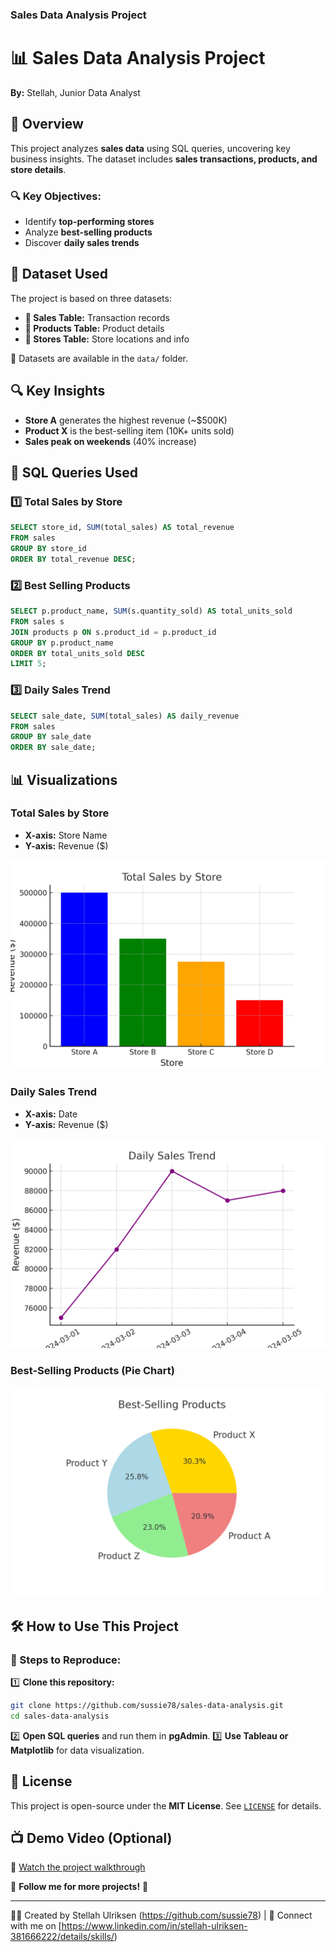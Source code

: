 ### Sales Data Analysis Project

# 📊 Sales Data Analysis Project

**By:** Stellah, Junior Data Analyst  

## 📖 Overview
This project analyzes **sales data** using SQL queries, uncovering key business insights. The dataset includes **sales transactions, products, and store details**.  

### 🔍 Key Objectives:
- Identify **top-performing stores**
- Analyze **best-selling products**
- Discover **daily sales trends**

## 📂 Dataset Used
The project is based on three datasets:
- **📌 Sales Table:** Transaction records
- **📌 Products Table:** Product details
- **📌 Stores Table:** Store locations and info

📁 Datasets are available in the `data/` folder.

## 🔍 Key Insights
- **Store A** generates the highest revenue (~$500K)
- **Product X** is the best-selling item (10K+ units sold)
- **Sales peak on weekends** (40% increase)

## 📝 SQL Queries Used
### 1️⃣ Total Sales by Store
```sql
SELECT store_id, SUM(total_sales) AS total_revenue
FROM sales
GROUP BY store_id
ORDER BY total_revenue DESC;
```

### 2️⃣ Best Selling Products
```sql
SELECT p.product_name, SUM(s.quantity_sold) AS total_units_sold
FROM sales s
JOIN products p ON s.product_id = p.product_id
GROUP BY p.product_name
ORDER BY total_units_sold DESC
LIMIT 5;
```

### 3️⃣ Daily Sales Trend
```sql
SELECT sale_date, SUM(total_sales) AS daily_revenue
FROM sales
GROUP BY sale_date
ORDER BY sale_date;
```

## 📊 Visualizations
### Total Sales by Store
- **X-axis:** Store Name
- **Y-axis:** Revenue ($)

![Total Sales by Store](visualizations/total_sales_by_store.png)

### Daily Sales Trend
- **X-axis:** Date
- **Y-axis:** Revenue ($)

![Daily Sales Trend](visualizations/daily_sales_trend.png)

### Best-Selling Products (Pie Chart)
![Best-Selling Products](visualizations/best_selling_products.png)

## 🛠️ How to Use This Project
### 📌 Steps to Reproduce:
1️⃣ **Clone this repository:**
```bash
git clone https://github.com/sussie78/sales-data-analysis.git
cd sales-data-analysis
```
2️⃣ **Open SQL queries** and run them in **pgAdmin**.
3️⃣ **Use Tableau or Matplotlib** for data visualization.

## 📜 License
This project is open-source under the **MIT License**. See [`LICENSE`](LICENSE) for details.

## 📺 Demo Video (Optional)
🎥 [Watch the project walkthrough](your-video-link)

📢 **Follow me for more projects!** 🚀
























 
---
👨‍💻 Created by Stellah Ulriksen (https://github.com/sussie78) | 🚀 Connect with me on [https://www.linkedin.com/in/stellah-ulriksen-381666222/details/skills/)
